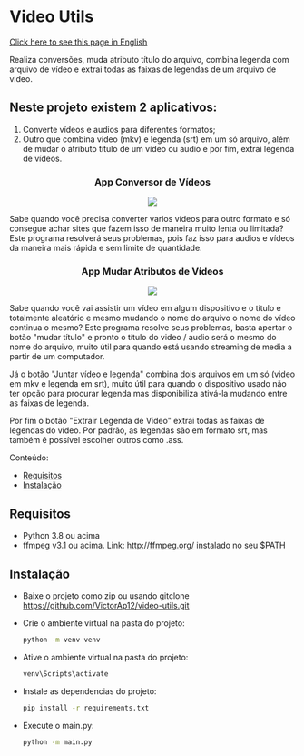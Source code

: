# Video Utils

[Click here to see this page in English](https://github.com/VictorAp12/video-utils/blob/main/readme-en.md)

Realiza conversões, muda atributo título do arquivo, combina legenda com arquivo de vídeo e extrai todas as faixas de legendas de um arquivo de video.

## Neste projeto existem 2 aplicativos:
1) Converte vídeos e audios para diferentes formatos;
2) Outro que combina video (mkv) e legenda (srt) em um só arquivo, além de mudar o atributo título de um vídeo ou audio e por fim, extrai legenda de vídeos.

<h3 align="center">App Conversor de Vídeos</h3>

<div align="center">
<img src="https://github.com/VictorAp12/video-utils/assets/148372228/f3d1d022-00a2-4ff6-a546-41aeff00c367" />
</div>

Sabe quando você precisa converter varios vídeos para outro formato e só consegue achar sites que fazem isso de maneira muito lenta ou limitada?
Este programa resolverá seus problemas, pois faz isso para audios e vídeos da maneira mais rápida e sem limite de quantidade.

<h3 align="center">App Mudar Atributos de Vídeos</h3>

<div align="center">
<img src="https://github.com/VictorAp12/video-utils/assets/148372228/faaabc82-d3d2-42a1-a3c3-b70b7200d5e9" />
</div>

Sabe quando você vai assistir um vídeo em algum dispositivo e o título e totalmente aleatório e mesmo mudando o nome do arquivo o nome do vídeo continua o mesmo?
Este programa resolve seus problemas, basta apertar o botão "mudar título" e pronto o título do video / audio será o mesmo do nome do arquivo, muito útil para quando está usando streaming de media a partir de um computador.

Já o botão "Juntar vídeo e legenda" combina dois arquivos em um só (video em mkv e legenda em srt), muito útil para quando o dispositivo usado não ter opção para procurar legenda mas disponibiliza ativá-la mudando entre as faixas de legenda.

Por fim o botão "Extrair Legenda de Vídeo" extrai todas as faixas de legendas do vídeo. Por padrão, as legendas são em formato srt, mas também é possível escolher outros como .ass.


Conteúdo:
- [Requisitos](#requisitos)
- [Instalação](#instalacao)


## Requisitos
- Python 3.8 ou acima
- ffmpeg v3.1 ou acima. Link: http://ffmpeg.org/ instalado no seu $PATH

## Instalação

  - Baixe o projeto como zip ou usando gitclone https://github.com/VictorAp12/video-utils.git

  - Crie o ambiente virtual na pasta do projeto:
    ```bash
    python -m venv venv
    ```

  - Ative o ambiente virtual na pasta do projeto:
    ```bash
    venv\Scripts\activate
    ```

  - Instale as dependencias do projeto:
    ```bash
    pip install -r requirements.txt
    ```

  - Execute o main.py:
    ```bash
    python -m main.py
    ```
